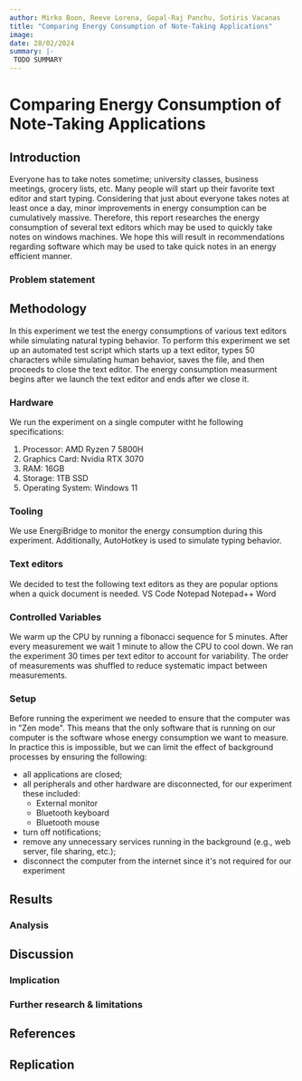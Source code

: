 ```yaml
---
author: Mirko Boon, Reeve Lorena, Gopal-Raj Panchu, Sotiris Vacanas
title: "Comparing Energy Consumption of Note-Taking Applications"
image: 
date: 28/02/2024
summary: |-
 TODO SUMMARY
---
```


# Comparing Energy Consumption of Note-Taking Applications
## Introduction
Everyone has to take notes sometime; university classes, business meetings, grocery lists, etc. Many people will start up their favorite text editor and start typing. Considering that just about everyone takes notes at least once a day, minor improvements in energy consumption can be cumulatively massive. Therefore, this report researches the energy consumption of several text editors which may be used to quickly take notes on windows machines. We hope this will result in recommendations regarding software which may be used to take quick notes in an energy efficient manner.
### Problem statement


## Methodology
In this experiment we test the energy consumptions of various text editors while simulating natural typing behavior. 
To perform this experiment we set up an automated test script which starts up a text editor, types 50 characters while simulating human behavior, saves the file, and then proceeds to close the text editor. 
The energy consumption measurment begins after we launch the text editor and ends after we close it.

### Hardware
We run the experiment on a single computer witht he following specifications:

1. Processor: AMD Ryzen 7 5800H 
2. Graphics Card: Nvidia RTX 3070
3. RAM: 16GB
4. Storage: 1TB SSD
5. Operating System: Windows 11

### Tooling
We use EnergiBridge to monitor the energy consumption during this experiment.
Additionally, AutoHotkey is used to simulate typing behavior.

### Text editors
We decided to test the following text editors as they are popular options when a quick document is needed.
VS Code
Notepad
Notepad++
Word

### Controlled Variables
We warm up the CPU by running a fibonacci sequence for 5 minutes. 
After every measurement we wait 1 minute to allow the CPU to cool down.
We ran the experiment 30 times per text editor to account for variability.
The order of measurements was shuffled to reduce systematic impact between measurements.

### Setup
Before running the experiment we needed to ensure that the computer was in "Zen mode". This means that the only software that is running on our computer is the software whose energy consumption we want to measure.
In practice this is impossible, but we can limit the effect of background processes by ensuring the following:

- all applications are closed;
- all peripherals and other hardware are disconnected, for our experiment these included:
    - External monitor
    - Bluetooth keyboard
    - Bluetooth mouse
- turn off notifications;
- remove any unnecessary services running in the background (e.g., web server, file sharing, etc.);
- disconnect the computer from the internet since it's not required for our experiment

## Results
### Analysis

## Discussion
### Implication
### Further research & limitations

## References
## Replication
